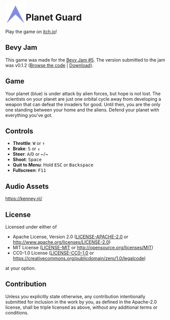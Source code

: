 <a href="#"><img align="left" style="width:64px;" src="./media/logo-transparent.png"></a>

# Planet Guard

Play the game on [itch.io](https://jannik4.itch.io/planet-guard)!

## Bevy Jam

This game was made for the [Bevy Jam #5](https://itch.io/jam/bevy-jam-5). The version submitted to the jam was v0.1.2 ([Browse the code](https://github.com/jannik4/planet-guard/tree/v0.1.2) | [Download](https://github.com/jannik4/planet-guard/releases/tag/v0.1.2)).

## Game

Your planet (blue) is under attack by alien forces, but hope is not lost. The scientists on your planet are just one orbital cycle away from developing a weapon that can defeat the invaders for good. Until then, you are the only one standing between your home and the aliens. Defend your planet with everything you've got.

## Controls

- **Throttle**: <kbd>W</kbd> or <kbd>&uarr;</kbd>
- **Brake**: <kbd>S</kbd> or <kbd>&darr;</kbd>
- **Steer**: <kbd>A</kbd>/<kbd>D</kbd> or <kbd>&larr;</kbd>/<kbd>&rarr;</kbd>
- **Shoot**: <kbd>Space</kbd>
- **Quit to Menu**: Hold <kbd>ESC</kbd> or <kbd>Backspace</kbd>
- **Fullscreen**: <kbd>F11</kbd>

## Audio Assets

https://kenney.nl/

## License

Licensed under either of

- Apache License, Version 2.0
  ([LICENSE-APACHE-2.0](LICENSE-Apache-2.0) or <http://www.apache.org/licenses/LICENSE-2.0>)
- MIT License
  ([LICENSE-MIT](LICENSE-MIT) or <http://opensource.org/licenses/MIT>)
- CC0-1.0 License
  ([LICENSE-CC0-1.0](LICENSE-CC0-1.0) or <https://creativecommons.org/publicdomain/zero/1.0/legalcode>)

at your option.

## Contribution

Unless you explicitly state otherwise, any contribution intentionally submitted
for inclusion in the work by you, as defined in the Apache-2.0 license, shall be
triple licensed as above, without any additional terms or conditions.
